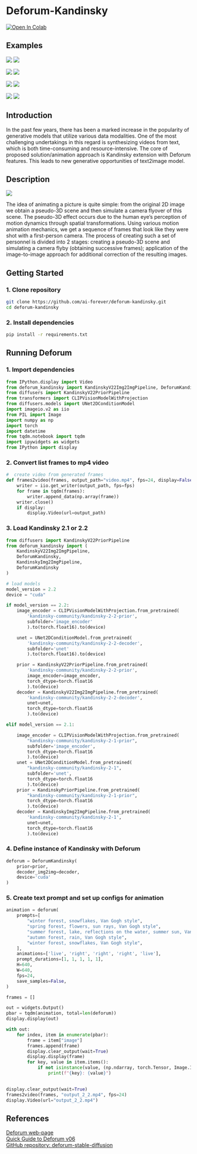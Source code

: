# Deforum-Kandinsky
<p align="left">
    <a target="_blank" href="https://colab.research.google.com/drive/1V0E_nM8bxOhVPBXP-J9jCbeAaNAYsI9v?usp=sharing">
      <img src="https://colab.research.google.com/assets/colab-badge.svg" alt="Open In Colab"/>
    </a>
</p> 

## Examples
<p>
    <img src="https://github.com/ai-forever/deforum-kandinsky/assets/69383296/ec1eebb9-f29d-420b-b4d6-30fb995a877c"/>
    <img src="https://github.com/ai-forever/deforum-kandinsky/assets/69383296/084f2bd6-ff45-4e45-9ca1-4842621c6677"/>
</p>
<p>
    <img src="https://github.com/ai-forever/deforum-kandinsky/assets/69383296/e828079e-5f6b-4fb9-9838-74b22c57ed0d"/>
    <img src="https://github.com/ai-forever/deforum-kandinsky/assets/69383296/92811a89-d6d0-4034-aceb-b57afdb86f81"/>
</p>
<p>
    <img src="https://github.com/ai-forever/deforum-kandinsky/assets/69383296/2f340b78-a081-429f-9eec-6db640f76281"/>
    <img src="https://github.com/ai-forever/deforum-kandinsky/assets/69383296/9bdbc6c3-328a-41a1-adb4-f6776bb71f40"/>
</p>
<p>
    <img src="https://github.com/ai-forever/deforum-kandinsky/assets/69383296/8825740d-91d8-4908-8d03-ec1df8695f45"/>
    <img src="https://github.com/ai-forever/deforum-kandinsky/assets/69383296/103936ef-4936-4a77-ac06-86009a5fda62"/>
</p>      

## Introduction
<p>
In the past few years, there has been a marked increase in the popularity of generative models that utilize various data modalities. One of the most challenging undertakings in this regard is synthesizing videos from text, which is both time-consuming and resource-intensive. The core of proposed solution/animation approach is Kandinsky extension with Deforum features. This leads to new generative opportunities of text2image model.
</p>

## Description
<img src="https://github.com/ai-forever/deforum-kandinsky/assets/69383296/ca3b3f41-ab71-48c5-a0e5-64bcc41475b7"/>
<p>
The idea of animating a picture is quite simple: from the original 2D image we obtain a pseudo-3D scene and then simulate a camera flyover of this scene. The pseudo-3D effect occurs due to the human eye’s perception of motion dynamics through spatial transformations. Using various motion animation mechanics, we get a sequence of frames that look like they were shot with a first-person camera. The process of creating such a set of personnel is divided into 2 stages:
creating a pseudo-3D scene and simulating a camera flyby (obtaining successive frames);
application of the image-to-image approach for additional correction of the resulting images.
</p>

## Getting Started

### 1. Clone repository
```bash
git clone https://github.com/ai-forever/deforum-kandinsky.git
cd deforum-kandinsky
```

### 2. Install dependencies
```bash
pip install -r requirements.txt
```

## Running Deforum
### 1. Import dependencies
```python
from IPython.display import Video
from deforum_kandinsky import KandinskyV22Img2ImgPipeline, DeforumKandinsky
from diffusers import KandinskyV22PriorPipeline
from transformers import CLIPVisionModelWithProjection
from diffusers.models import UNet2DConditionModel
import imageio.v2 as iio
from PIL import Image
import numpy as np
import torch
import datetime
from tqdm.notebook import tqdm
import ipywidgets as widgets
from IPython import display
```

### 2. Convert list frames to mp4 video
```python
#  create video from generated frames
def frames2video(frames, output_path="video.mp4", fps=24, display=False):
    writer = iio.get_writer(output_path, fps=fps)
    for frame in tqdm(frames):
        writer.append_data(np.array(frame))
    writer.close()
    if display:
        display.Video(url=output_path)
```

### 3. Load Kandinsky 2.1 or 2.2 
```python
from diffusers import KandinskyV22PriorPipeline
from deforum_kandinsky import (
    KandinskyV22Img2ImgPipeline, 
    DeforumKandinsky,  
    KandinskyImg2ImgPipeline, 
    DeforumKandinsky
)

# load models
model_version = 2.2
device = "cuda"

if model_version == 2.2:
    image_encoder = CLIPVisionModelWithProjection.from_pretrained(
        'kandinsky-community/kandinsky-2-2-prior', 
        subfolder='image_encoder'
        ).to(torch.float16).to(device)

    unet = UNet2DConditionModel.from_pretrained(
        'kandinsky-community/kandinsky-2-2-decoder', 
        subfolder='unet'
        ).to(torch.float16).to(device)

    prior = KandinskyV22PriorPipeline.from_pretrained(
        'kandinsky-community/kandinsky-2-2-prior', 
        image_encoder=image_encoder, 
        torch_dtype=torch.float16
        ).to(device)
    decoder = KandinskyV22Img2ImgPipeline.from_pretrained(
        'kandinsky-community/kandinsky-2-2-decoder', 
        unet=unet, 
        torch_dtype=torch.float16
        ).to(device)

elif model_version == 2.1: 

    image_encoder = CLIPVisionModelWithProjection.from_pretrained(
        "kandinsky-community/kandinsky-2-1-prior", 
        subfolder='image_encoder',
        torch_dtype=torch.float16
        ).to(device)
    unet = UNet2DConditionModel.from_pretrained(
        "kandinsky-community/kandinsky-2-1", 
        subfolder='unet',
        torch_dtype=torch.float16
        ).to(device)
    prior = KandinskyPriorPipeline.from_pretrained(
        "kandinsky-community/kandinsky-2-1-prior", 
        torch_dtype=torch.float16
        ).to(device)
    decoder = KandinskyImg2ImgPipeline.from_pretrained(
        'kandinsky-community/kandinsky-2-1', 
        unet=unet, 
        torch_dtype=torch.float16
        ).to(device)
```

### 4. Define instance of Kandinsky with Deforum
```python
deforum = DeforumKandinsky(
    prior=prior,
    decoder_img2img=decoder,
    device='cuda'
)
```

### 5. Create text prompt and set up configs for animation
```python   
animation = deforum(
    prompts=[
        "winter forest, snowflakes, Van Gogh style",
        "spring forest, flowers, sun rays, Van Gogh style",
        "summer forest, lake, reflections on the water, summer sun, Van Gogh style",
        "autumn forest, rain, Van Gogh style",
        "winter forest, snowflakes, Van Gogh style",
    ], 
    animations=['live', 'right', 'right', 'right', 'live'], 
    prompt_durations=[1, 1, 1, 1, 1],
    H=640,
    W=640,
    fps=24,
    save_samples=False,
)

frames = []

out = widgets.Output()
pbar = tqdm(animation, total=len(deforum))
display.display(out)

with out:
    for index, item in enumerate(pbar):
        frame = item["image"]
        frames.append(frame)
        display.clear_output(wait=True) 
        display.display(frame)
        for key, value in item.items():
            if not isinstance(value, (np.ndarray, torch.Tensor, Image.Image)):
                print(f"{key}: {value}")
            

display.clear_output(wait=True) 
frames2video(frames, "output_2_2.mp4", fps=24)
display.Video(url="output_2_2.mp4")
```

## References
<a href="https://deforum.github.io/">Deforum web-page</a>
</br>
<a href="https://docs.google.com/document/d/1RrQv7FntzOuLg4ohjRZPVL7iptIyBhwwbcEYEW2OfcI/edit#heading=h.7z6glzthkva2)https://docs.google.com/document/d/1RrQv7FntzOuLg4ohjRZPVL7iptIyBhwwbcEYEW2OfcI/edit#heading=h.7z6glzthkva2">Quick Guide to Deforum v06</a>
</br>
<a href="https://github.com/deforum-art/deforum-stable-diffusion">GitHub repository: deforum-stable-diffusion</a>
</br>
